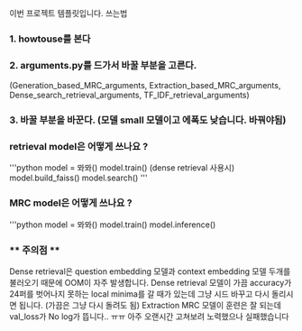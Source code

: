 이번 프로젝트 템플릿입니다.
쓰는법
### 1. howtouse를 본다
### 2. arguments.py를 드가서 바꿀 부분을 고른다. 
(Generation_based_MRC_arguments, Extraction_based_MRC_arguments,
Dense_search_retrieval_arguments, TF_IDF_retrieval_arguments)
### 3. 바꿀 부분을 바꾼다. (모델 small 모델이고 에폭도 낮습니다. 바꿔야됨)

### retrieval model은 어떻게 쓰나요 ?
'''python
model = 뫄뫄()
model.train() (dense retrieval 사용시)
model.build_faiss()
model.search()
'''
### MRC model은 어떻게 쓰나요 ?
'''python
model = 뫄뫄()
model.train()
model.inference()

### ** 주의점 **
Dense retrieval은 question embedding 모델과 context embedding 모델 두개를 불러오기 때문에 OOM이 자주 발생합니다.
Dense retrieval 모델이 가끔 accuracy가 24퍼를 벗어나지 못하는 local minima를 갈 때가 있는데 그냥 시드 바꾸고 다시 돌리시면 됩니다. (가끔은 그냥 다시 돌려도 됨)
Extraction MRC 모델이 훈련은 잘 되는데 val_loss가 No log가 뜹니다.. ㅠㅠ 아주 오랜시간 고쳐보려 노력했으나 실패했습니다
